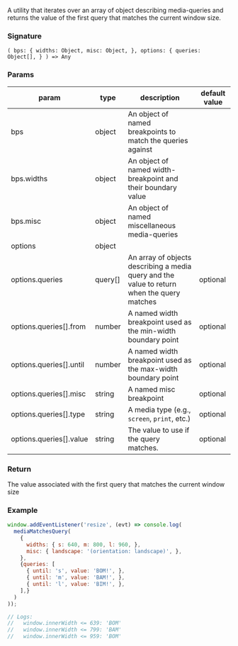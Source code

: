 A utility that iterates over an array of object describing 
media-queries and returns the value of the first query that 
matches the current window size.

### Signature
<code>(
  bps: { widths: Object, misc: Object, }, 
  options: { queries: Object[], }
) => Any </code>

### Params
| param | type | description | default value |
|-------|------|-------------|---------------|
| bps | object | An object of named breakpoints to match the queries against | |
| bps.widths | object | An object of named width-breakpoint and their boundary value | |
| bps.misc | object | An object of named miscellaneous media-queries | |
| options | object | | |
| options.queries | query[] | An array of objects describing a media query and the value to return when the query matches | optional |
| options.queries[].from | number | A named width breakpoint used as the min-width boundary point | optional |
| options.queries[].until | number | A named width breakpoint used as the max-width boundary point | optional |
| options.queries[].misc | string | A named misc breakpoint | optional |
| options.queries[].type | string | A media type (e.g., `screen`, `print`, etc.) | optional |
| options.queries[].value | string | The value to use if the query matches. | optional |


### Return

The value associated with the first query that matches the current window size

### Example

```js static
window.addEventListener('resize', (evt) => console.log(
  mediaMatchesQuery(
    {
      widths: { s: 640, m: 800, l: 960, },
      misc: { landscape: '(orientation: landscape)', },
    },
    {queries: [
      { until: 's', value: 'BOM!', },
      { until: 'm', value: 'BAM!', },
      { until: 'l', value: 'BIM!', },
    ],}
  )
));

// Logs:
//   window.innerWidth <= 639: 'BOM'
//   window.innerWidth <= 799: 'BAM'
//   window.innerWidth <= 959: 'BOM'
```
